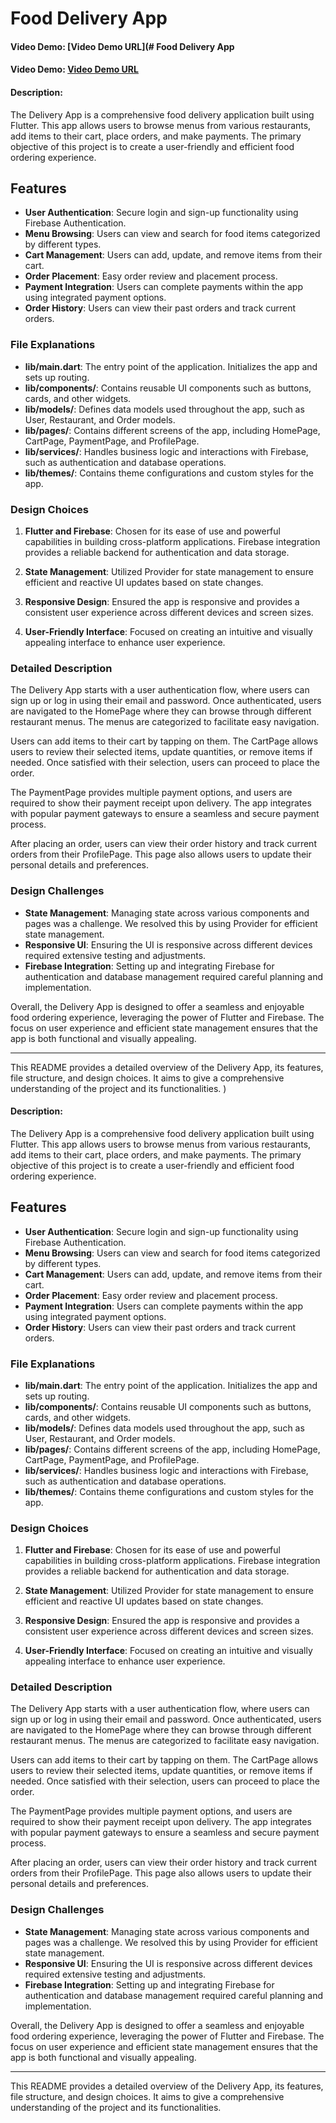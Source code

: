 # Food Delivery App
#### Video Demo: [Video Demo URL](# Food Delivery App
#### Video Demo: [Video Demo URL](https://youtu.be/Vrk9MD1R4DA?si=G2EVcOrkyGBwtTo6)
#### Description:

The Delivery App is a comprehensive food delivery application built using Flutter. This app allows users to browse menus from various restaurants, add items to their cart, place orders, and make payments. The primary objective of this project is to create a user-friendly and efficient food ordering experience.

## Features

- **User Authentication**: Secure login and sign-up functionality using Firebase Authentication.
- **Menu Browsing**: Users can view and search for food items categorized by different types.
- **Cart Management**: Users can add, update, and remove items from their cart.
- **Order Placement**: Easy order review and placement process.
- **Payment Integration**: Users can complete payments within the app using integrated payment options.
- **Order History**: Users can view their past orders and track current orders.

### File Explanations

- **lib/main.dart**: The entry point of the application. Initializes the app and sets up routing.
- **lib/components/**: Contains reusable UI components such as buttons, cards, and other widgets.
- **lib/models/**: Defines data models used throughout the app, such as User, Restaurant, and Order models.
- **lib/pages/**: Contains different screens of the app, including HomePage, CartPage, PaymentPage, and ProfilePage.
- **lib/services/**: Handles business logic and interactions with Firebase, such as authentication and database operations.
- **lib/themes/**: Contains theme configurations and custom styles for the app.

### Design Choices

1. **Flutter and Firebase**: Chosen for its ease of use and powerful capabilities in building cross-platform applications. Firebase integration provides a reliable backend for authentication and data storage.

2. **State Management**: Utilized Provider for state management to ensure efficient and reactive UI updates based on state changes.

3. **Responsive Design**: Ensured the app is responsive and provides a consistent user experience across different devices and screen sizes.

4. **User-Friendly Interface**: Focused on creating an intuitive and visually appealing interface to enhance user experience.

### Detailed Description

The Delivery App starts with a user authentication flow, where users can sign up or log in using their email and password. Once authenticated, users are navigated to the HomePage where they can browse through different restaurant menus. The menus are categorized to facilitate easy navigation.

Users can add items to their cart by tapping on them. The CartPage allows users to review their selected items, update quantities, or remove items if needed. Once satisfied with their selection, users can proceed to place the order.

The PaymentPage provides multiple payment options, and users are required to show their payment receipt upon delivery. The app integrates with popular payment gateways to ensure a seamless and secure payment process.

After placing an order, users can view their order history and track current orders from their ProfilePage. This page also allows users to update their personal details and preferences.

### Design Challenges

- **State Management**: Managing state across various components and pages was a challenge. We resolved this by using Provider for efficient state management.
- **Responsive UI**: Ensuring the UI is responsive across different devices required extensive testing and adjustments.
- **Firebase Integration**: Setting up and integrating Firebase for authentication and database management required careful planning and implementation.

Overall, the Delivery App is designed to offer a seamless and enjoyable food ordering experience, leveraging the power of Flutter and Firebase. The focus on user experience and efficient state management ensures that the app is both functional and visually appealing.

---

This README provides a detailed overview of the Delivery App, its features, file structure, and design choices. It aims to give a comprehensive understanding of the project and its functionalities.
)
#### Description:

The Delivery App is a comprehensive food delivery application built using Flutter. This app allows users to browse menus from various restaurants, add items to their cart, place orders, and make payments. The primary objective of this project is to create a user-friendly and efficient food ordering experience.

## Features

- **User Authentication**: Secure login and sign-up functionality using Firebase Authentication.
- **Menu Browsing**: Users can view and search for food items categorized by different types.
- **Cart Management**: Users can add, update, and remove items from their cart.
- **Order Placement**: Easy order review and placement process.
- **Payment Integration**: Users can complete payments within the app using integrated payment options.
- **Order History**: Users can view their past orders and track current orders.

### File Explanations

- **lib/main.dart**: The entry point of the application. Initializes the app and sets up routing.
- **lib/components/**: Contains reusable UI components such as buttons, cards, and other widgets.
- **lib/models/**: Defines data models used throughout the app, such as User, Restaurant, and Order models.
- **lib/pages/**: Contains different screens of the app, including HomePage, CartPage, PaymentPage, and ProfilePage.
- **lib/services/**: Handles business logic and interactions with Firebase, such as authentication and database operations.
- **lib/themes/**: Contains theme configurations and custom styles for the app.

### Design Choices

1. **Flutter and Firebase**: Chosen for its ease of use and powerful capabilities in building cross-platform applications. Firebase integration provides a reliable backend for authentication and data storage.

2. **State Management**: Utilized Provider for state management to ensure efficient and reactive UI updates based on state changes.

3. **Responsive Design**: Ensured the app is responsive and provides a consistent user experience across different devices and screen sizes.

4. **User-Friendly Interface**: Focused on creating an intuitive and visually appealing interface to enhance user experience.

### Detailed Description

The Delivery App starts with a user authentication flow, where users can sign up or log in using their email and password. Once authenticated, users are navigated to the HomePage where they can browse through different restaurant menus. The menus are categorized to facilitate easy navigation.

Users can add items to their cart by tapping on them. The CartPage allows users to review their selected items, update quantities, or remove items if needed. Once satisfied with their selection, users can proceed to place the order.

The PaymentPage provides multiple payment options, and users are required to show their payment receipt upon delivery. The app integrates with popular payment gateways to ensure a seamless and secure payment process.

After placing an order, users can view their order history and track current orders from their ProfilePage. This page also allows users to update their personal details and preferences.

### Design Challenges

- **State Management**: Managing state across various components and pages was a challenge. We resolved this by using Provider for efficient state management.
- **Responsive UI**: Ensuring the UI is responsive across different devices required extensive testing and adjustments.
- **Firebase Integration**: Setting up and integrating Firebase for authentication and database management required careful planning and implementation.

Overall, the Delivery App is designed to offer a seamless and enjoyable food ordering experience, leveraging the power of Flutter and Firebase. The focus on user experience and efficient state management ensures that the app is both functional and visually appealing.

---

This README provides a detailed overview of the Delivery App, its features, file structure, and design choices. It aims to give a comprehensive understanding of the project and its functionalities.